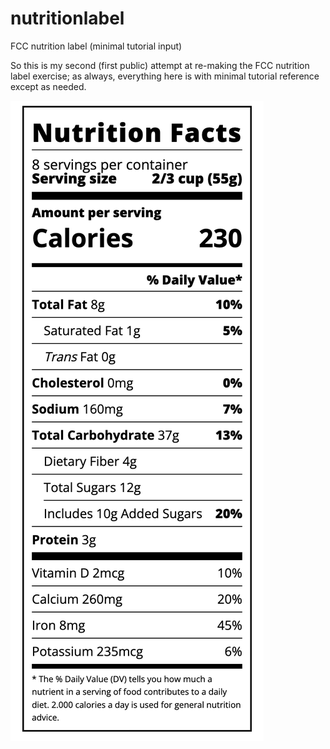 # nutritionlabel
FCC nutrition label (minimal tutorial input)

So this is my second (first public) attempt at re-making the FCC nutrition label exercise; as always, everything here is with minimal tutorial reference except as needed.

![image](https://github.com/marchoag/nutritionlabel/blob/main/Screen%20Shot%202022-10-03%20at%2022.48.42.png)
